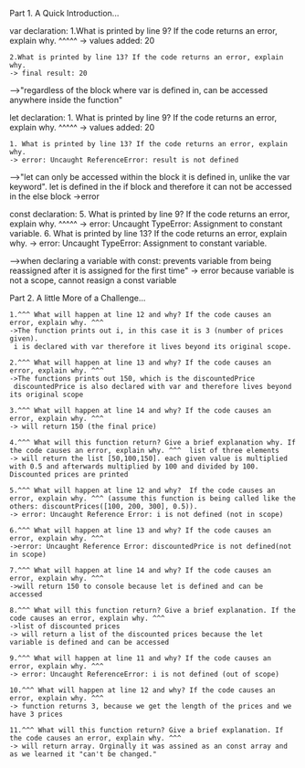 Part 1. A Quick Introduction...

var declaration:
    1.What is printed by line 9? If the code returns an error, explain why. ^^^^^
    -> values added: 20 

    2.What is printed by line 13? If the code returns an error, explain why. 
    -> final result: 20
    
-->"regardless of the block where var is defined in, can be accessed anywhere inside the function"

let declaration:
    1. What is printed by line 9? If the code returns an error, explain why. ^^^^^
    -> values added: 20 

    1. What is printed by line 13? If the code returns an error, explain why.
    -> error: Uncaught ReferenceError: result is not defined 

-->"let can only be accessed within the block it is defined in, unlike the var keyword".
    let is defined in the if block and therefore it can not be accessed in the else block ->error

const declaration:
    5. What is printed by line 9? If the code returns an error, explain why. ^^^^^
    -> error: Uncaught TypeError: Assignment to constant variable.
    6. What is printed by line 13? If the code returns an error, explain why. 
    -> error: Uncaught TypeError: Assignment to constant variable.

-->when declaring a variable with const: prevents variable from being reassigned after it is assigned for the first time" -> error because variable is not a scope,  cannot reasign a const variable

Part 2. A little More of a Challenge...

    1.^^^ What will happen at line 12 and why? If the code causes an error, explain why. ^^^
    ->The function prints out i, in this case it is 3 (number of prices given).
     i is declared with var therefore it lives beyond its original scope.

    2.^^^ What will happen at line 13 and why? If the code causes an error, explain why. ^^^
    ->The functions prints out 150, which is the discountedPrice 
     discountedPrice is also declared with var and therefore lives beyond its original scope

    3.^^^ What will happen at line 14 and why? If the code causes an error, explain why. ^^^
    -> will return 150 (the final price)

    4.^^^ What will this function return? Give a brief explanation why. If the code causes an error, explain why. ^^^  list of three elements 
    -> will return the list [50,100,150]. each given value is multiplied with 0.5 and afterwards multiplied by 100 and divided by 100. Discounted prices are printed

    5.^^^ What will happen at line 12 and why?  If the code causes an error, explain why. ^^^ (assume this function is being called like the others: discountPrices([100, 200, 300], 0.5)).
    -> error: Uncaught Reference Error: i is not defined (not in scope)

    6.^^^ What will happen at line 13 and why? If the code causes an error, explain why. ^^^
    ->error: Uncaught Reference Error: discountedPrice is not defined(not in scope)

    7.^^^ What will happen at line 14 and why? If the code causes an error, explain why. ^^^
    ->will return 150 to console because let is defined and can be accessed

    8.^^^ What will this function return? Give a brief explanation. If the code causes an error, explain why. ^^^
    ->list of discounted prices 
    -> will return a list of the discounted prices because the let variable is defined and can be accessed

    9.^^^ What will happen at line 11 and why? If the code causes an error, explain why. ^^^
    -> error: Uncaught ReferenceError: i is not defined (out of scope)

    10.^^^ What will happen at line 12 and why? If the code causes an error, explain why. ^^^
    -> function returns 3, because we get the length of the prices and we have 3 prices

    11.^^^ What will this function return? Give a brief explanation. If the code causes an error, explain why. ^^^ 
    -> will return array. Orginally it was assined as an const array and as we learned it "can't be changed."
